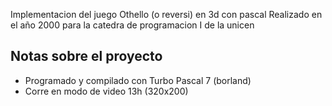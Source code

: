 Implementacion del juego Othello (o reversi) en 3d con pascal Realizado en el año 2000 para la catedra de programacion I de la unicen

Notas sobre el proyecto
-----------------------
* Programado y compilado con Turbo Pascal 7 (borland)
* Corre en modo de video 13h (320x200) 
